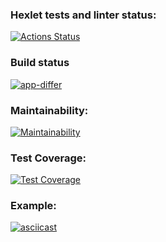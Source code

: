### Hexlet tests and linter status:
[![Actions Status](https://github.com/asidowner/java-project-lvl2/workflows/hexlet-check/badge.svg)](https://github.com/asidowner/java-project-lvl2/actions)

### Build status
[![app-differ](https://github.com/asidowner/java-project-lvl2/actions/workflows/app-differ.yml/badge.svg)](https://github.com/asidowner/java-project-lvl2/actions/workflows/app-differ.yml)

### Maintainability:
[![Maintainability](https://api.codeclimate.com/v1/badges/0e38357c474e79f7d7bf/maintainability)](https://codeclimate.com/github/asidowner/java-project-lvl2/maintainability)

### Test Coverage:
[![Test Coverage](https://api.codeclimate.com/v1/badges/0e38357c474e79f7d7bf/test_coverage)](https://codeclimate.com/github/asidowner/java-project-lvl2/test_coverage)

### Example:
[![asciicast](https://asciinema.org/a/6DsNgRXV7by1rh3tXuHze8a3d.svg)](https://asciinema.org/a/6DsNgRXV7by1rh3tXuHze8a3d)
